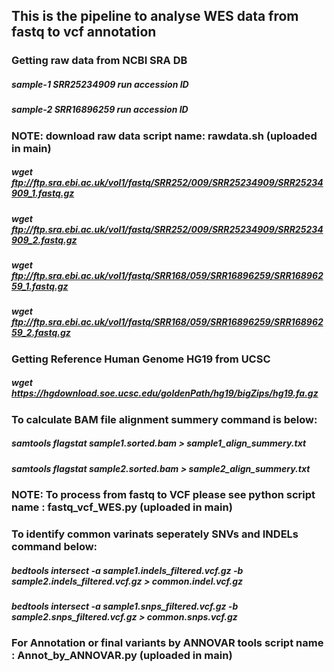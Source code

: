 ## This is the pipeline to analyse WES data from fastq to vcf annotation

### Getting raw data from NCBI SRA DB
##### sample-1 SRR25234909 run accession ID
##### sample-2 SRR16896259 run accession ID
### NOTE: download raw data script name: rawdata.sh (uploaded in main)
##### wget ftp://ftp.sra.ebi.ac.uk/vol1/fastq/SRR252/009/SRR25234909/SRR25234909_1.fastq.gz
##### wget ftp://ftp.sra.ebi.ac.uk/vol1/fastq/SRR252/009/SRR25234909/SRR25234909_2.fastq.gz
##### wget ftp://ftp.sra.ebi.ac.uk/vol1/fastq/SRR168/059/SRR16896259/SRR16896259_1.fastq.gz
##### wget ftp://ftp.sra.ebi.ac.uk/vol1/fastq/SRR168/059/SRR16896259/SRR16896259_2.fastq.gz

### Getting Reference Human Genome HG19 from UCSC
##### wget https://hgdownload.soe.ucsc.edu/goldenPath/hg19/bigZips/hg19.fa.gz
### To calculate BAM file alignment summery command is below:
##### samtools flagstat sample1.sorted.bam > sample1_align_summery.txt
##### samtools flagstat sample2.sorted.bam > sample2_align_summery.txt
### NOTE: To process from fastq to VCF please see python script name : fastq_vcf_WES.py (uploaded in main)

### To identify common varinats seperately SNVs and INDELs command below:
#####     bedtools intersect -a sample1.indels_filtered.vcf.gz -b sample2.indels_filtered.vcf.gz > common.indel.vcf.gz
#####     bedtools intersect -a sample1.snps_filtered.vcf.gz -b sample2.snps_filtered.vcf.gz > common.snps.vcf.gz

### For Annotation or final variants by ANNOVAR tools script name : Annot_by_ANNOVAR.py (uploaded in main)

